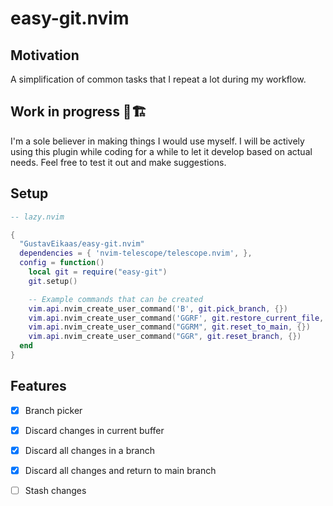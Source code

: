 # easy-git.nvim

## Motivation

A simplification of common tasks that I repeat a lot during my workflow.

## Work in progress 🚧🏗

I'm a sole believer in making things I would use myself. I will be actively using this plugin while coding for a while to let it develop based on actual needs. 
Feel free to test it out and make suggestions.

## Setup

```lua
-- lazy.nvim

{
  "GustavEikaas/easy-git.nvim"
  dependencies = { 'nvim-telescope/telescope.nvim', },
  config = function()
    local git = require("easy-git")
    git.setup()

    -- Example commands that can be created
    vim.api.nvim_create_user_command('B', git.pick_branch, {})
    vim.api.nvim_create_user_command('GGRF', git.restore_current_file, {})
    vim.api.nvim_create_user_command("GGRM", git.reset_to_main, {})
    vim.api.nvim_create_user_command("GGR", git.reset_branch, {})
  end
}
```

## Features

- [x] Branch picker
- [x] Discard changes in current buffer
- [x] Discard all changes in a branch
- [x] Discard all changes and return to main branch
- [ ] Stash changes

